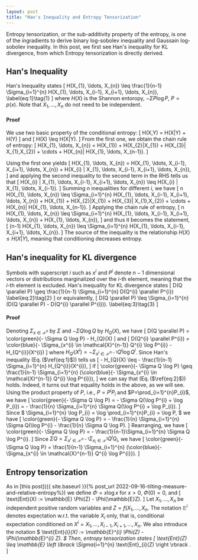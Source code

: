 ```yaml
---
layout: post
title: "Han's Inequality and Entropy Tensorization"
---
```


Entropy tensorization, or the sub-additivity property of the entropy, is one of the ingradients to derive binary log-sobolev inequality and Gaussain log-sobolev inequality.
In this post, we first see Han's inequality for KL divergence, from which Entropy tensorization is directly derived. 

## Han's Inequality
Han's Inequality states
\[
    H(X_{1}, \ldots, X_{n}) \leq \frac{1}{n-1} \Sigma_{i=1}^{n} H(X_{1}, \ldots, X_{i-1}, X_{i+1}, \ldots, X_{n}),
    \label{eq:1}\tag{1}
\]
where $H(X)$ is the Shannon entoropy, $-\Sigma P \log P$, $P = p(x)$.
Note that $X_{1}, \ldots, X_{n}$ do not need to be independent.

#### Proof
We use two basic property of the conditional entropy:
\[
    H(X,Y) = H(X|Y) + H(Y)
\]
and
\[
    H(X) \leq H(X|Y).
\]
From the first one, we obtain the chain rule of entropy:
\[
    H(X_{1}, \ldots, X_{n}) = H(X_{1}) + H(X_{2}|X_{1}) + H(X_{3}| X_{1},X_{2}) + \cdots + H(X_{n}| H(X_{1}, \ldots, X_{n-1}).
\]

Using the first one yields
\[
    H(X_{1}, \ldots, X_{n}) = H(X_{1}, \ldots, X_{i-1}, X_{i+1}, \ldots, X_{n}) + H(X_{i} | X_{1}, \ldots, X_{i-1}, X_{i+1}, \ldots, X_{n}),
\]
and applying the second inequality to the second term in the RHS tells us that
\[
    H(X_{i} | X_{1}, \ldots, X_{i-1}, X_{i+1}, \ldots, X_{n}) \leq H(X_{i} | X_{1}, \ldots, X_{i-1}).
\]
Summing $n$ inequalities for different $i$, we have 
\[
    n H(X_{1}, \ldots, X_{n}) \leq \Sigma_{i=1}^{n} H(X_{1}, \ldots, X_{i-1}, X_{i+1}, \ldots, X_{n}) + H(X_{1}) + H(X_{2}|X_{1}) + H(X_{3}| X_{1},X_{2}) + \cdots + H(X_{n}| H(X_{1}, \ldots, X_{n-1}).
\]
Applying the chain rule of entropy,
\[
    n H(X_{1}, \ldots, X_{n}) \leq \Sigma_{i=1}^{n} H(X_{1}, \ldots, X_{i-1}, X_{i+1}, \ldots, X_{n}) + H(X_{1}, \ldots, X_{n}),
\] 
and thus it becomes the statement,
\[
    (n-1) H(X_{1}, \ldots, X_{n}) \leq \Sigma_{i=1}^{n} H(X_{1}, \ldots, X_{i-1}, X_{i+1}, \ldots, X_{n}).
\] 
The source of the inequality is the relationship $H(X) \leq H(X|Y)$, meaning that conditioning decreases entropy.

## Han's inequality for KL divergence
Symbols with superscript $i$ such as $x^{i}$ and $P^{i}$ denote $n-1$ dimensional vectors or distributions marginalized over the $i$-th element, meaning that the $i$-th element is excluded.
Han's inequality for KL divergence states
\[
    D(Q \parallel P) \geq \frac{1}{n-1} \Sigma_{i=1}^{n} D(Q^{i} \parallel P^{i})
    \label{eq:2}\tag{2}
\]
or equivalently,
\[
    D(Q \parallel P) \leq \Sigma_{i=1}^{n} (D(Q \parallel P) - D(Q^{i} \parallel P^{i})).
    \label{eq:3}\tag{3}
\]

#### Proof
Denoting $\Sigma_{x \in \mathcal{X}^{n}}$ by $\Sigma$
and $- \Sigma Q \log Q$ by $H_{Q}(X)$,
we have
\[
    D(Q \parallel P) = \color{green}{- \Sigma Q \log P} - H_{Q}(X)
\]
and
\[
    D(Q^{i} \parallel P^{i}) = \color{blue}{- \Sigma_{x^{i} \in \mathcal{X}^{n-1}} Q^{i} \log P^{i}} - H_{Q^{i}}(X^{i})
\]
where 
$H_{Q^{i}}(X^{i}) = - \Sigma_{x^{i} \in \mathcal{X}^{n-1}} Q^{i} \log Q^{i}$.
Since Han's inequality (Eq.$\,$($\ref{eq:1}$)) tells us
\[
    - H_{Q}(X) \leq - \frac{1}{n-1} \Sigma_{i=1}^{n} H_{Q^{i}}(X^{i}),
\]
if 
\[
    \color{green}{- \Sigma Q \log P} \geq \frac{1}{n-1} \Sigma_{i=1}^{n} (\color{blue}{- \Sigma_{x^{i} \in \mathcal{X}^{n-1}} Q^{i} \log P^{i}}),
\]
we can say that (Eq.$\,$($\ref{eq:2}$)) holds.
Indeed, it turns out that equality holds in the above, as we will see.
Using the product property of $P$, i.e., $P = P^{i}P_{i}$ and $P=\prod_{i=1}^{n}P_{i}$, we have
\[
    \color{green}{- \Sigma Q \log P} = - \Sigma Q(\log P^{i} + \log P_{i}) = - \frac{1}{n} \Sigma_{i=1}^{n} \Sigma Q(\log P^{i} + \log P_{i}).
\]
Since
$
    \Sigma_{i=1}^{n} \log P_{i} = \log \prod_{i=1}^{n}P_{i} =  \log P,
$
we have
\[
    \color{green}{- \Sigma Q \log P} = - \frac{1}{n} \Sigma_{i=1}^{n} \Sigma Q(\log P^{i} 
    - \frac{1}{n} \Sigma Q \log P).
\]
Rearranging, we have
\[
    \color{green}{- \Sigma Q \log P} = - \frac{1}{n-1}\Sigma_{i=1}^{n} \Sigma Q \log P^{i}.
\]
Since $\Sigma Q = \Sigma_{x^{i} \in \mathcal{X}^{n-1}} \Sigma_{x_{i} \in \mathcal{X}^{1}} Q^{i} Q_{i}$,
we have
\[
     \color{green}{- \Sigma Q \log P} = \frac{1}{n-1} \Sigma_{i=1}^{n} (\color{blue}{- \Sigma_{x^{i} \in \mathcal{X}^{n-1}}     Q^{i} \log P^{i}}).
\]
    
## Entropy tensorization
As in [this post]({{ site.baseurl }}{% post_url 2022-09-16-tilting-measure-and-relative-entropy%})
we define $\Phi = x \log x$ for $x>0$, $\Phi(0)=0$, and
\[
    \text{Ent}(X) := \mathbb{E} \Phi(Z) - \Phi(\mathbb{E}Z).
\]
Let $X_{1}, \ldots, X_{n}$ be independent positive random variables
and $Z = f(X_{1}, \ldots, X_{n}$.
The notation $\mathop{\mathbb{E}}^{i}$ denotes expectation w.r.t. the variable $X_{i}$ only,
that is, conditional expectation conditioned on $X^{i} = {X_{1}, \ldots, X_{i-1}, X_{i+1}, \ldots, X_{n}}$.
We also introduce the notation 
$
    \text{Ent}_{i}(X) := \mathbb{E}^{i} \Phi(Z) - \Phi(\mathbb{E}^{i} Z).
$
Then, entropy tensorization states
\[
    \text{Ent}(Z) \leq \mathbb{E} \left \lbrack \Sigma_{i=1}^{n} \text{Ent}_{i}(Z) \right \rbrack .
\]
